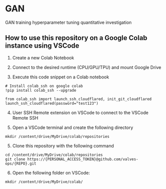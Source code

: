 # GAN

GAN training hyperparameter tuning quantitative investigation

## How to use this repository on a Google Colab instance using VSCode
1. Create a new Colab Notebook

2. Connect to the desired runtime (CPU/GPU/TPU) and mount Google Drive

3. Execute this code snippet on a Colab notebook
```
# Install colab_ssh on google colab
!pip install colab_ssh --upgrade

from colab_ssh import launch_ssh_cloudflared, init_git_cloudflared
launch_ssh_cloudflared(password="test123")
```

4. User SSH Remote extension on VSCode to connect to the VSCode Remote SSH

5. Open a VSCode terminal and create the following directory
```
mkdir /content/drive/MyDrive/colab/repositories
```

5. Clone this repository with the following command
```
cd /content/drive/MyDrive/colab/repositories
git clone https://{PERSONAL_ACCESS_TOKEN}@github.com/valves-ops/{REPO}.git
```

6. Open the following folder on VSCode:
```
mkdir /content/drive/MyDrive/colab/
```